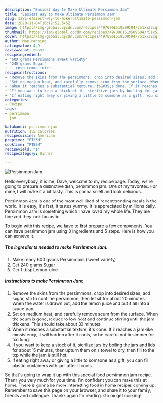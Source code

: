 ```yaml
---
description: "Easiest Way to Make Ultimate Persimmon Jam"
title: "Easiest Way to Make Ultimate Persimmon Jam"
slug: 1281-easiest-way-to-make-ultimate-persimmon-jam
date: 2020-11-04T16:42:52.545Z
image: https://img-global.cpcdn.com/recipes/4970961519509504/751x532cq70/persimmon-jam-recipe-main-photo.jpg
thumbnail: https://img-global.cpcdn.com/recipes/4970961519509504/751x532cq70/persimmon-jam-recipe-main-photo.jpg
cover: https://img-global.cpcdn.com/recipes/4970961519509504/751x532cq70/persimmon-jam-recipe-main-photo.jpg
author: Mae Manning
ratingvalue: 4.9
reviewcount: 29593
recipeingredient:
- "600 grams Persimmons sweet variety"
- "240 grams Sugar"
- "1 tbsp Lemon juice"
recipeinstructions:
- "Remove the skins from the persimmons, chop into desired sizes, add sugar, stir to coat the persimmon, then let sit for about 20 minutes. When the water is drawn out, add the lemon juice and put it all into a sauce pan."
- "Set on medium heat, and carefully remove scum from the surface. When the scum is gone, reduce to low heat and continue stirring until the jam thickens. This should take about 30 minutes."
- "When it reaches a substantial texture, it&#39;s done. If it reaches a jam-like consistency, it will harden after it cools, so be careful not to simmer for too long."
- "If you want to keep a stock of it, sterilize jars by boiling the jars and lids for about 15 minutes, then upturn them on a towel to dry, then fill to the top while the jam is still hot."
- "If eating right away or giving a little to someone as a gift, you can fill plastic containers with jam after it cools."
categories:
- Recipe
tags:
- persimmon
- jam

katakunci: persimmon jam 
nutrition: 155 calories
recipecuisine: American
preptime: "PT23M"
cooktime: "PT55M"
recipeyield: "1"
recipecategory: Dinner

---
```



![Persimmon Jam](https://img-global.cpcdn.com/recipes/4970961519509504/751x532cq70/persimmon-jam-recipe-main-photo.jpg)

Hello everybody, it is me, Dave, welcome to my recipe page. Today, we're going to prepare a distinctive dish, persimmon jam. One of my favorites. For mine, I will make it a bit tasty. This is gonna smell and look delicious.

Persimmon Jam is one of the most well liked of recent trending meals in the world. It is easy, it's fast, it tastes yummy. It is appreciated by millions daily. Persimmon Jam is something which I have loved my whole life. They are fine and they look fantastic.




To begin with this recipe, we have to first prepare a few components. You can have persimmon jam using 3 ingredients and 5 steps. Here is how you can achieve it.

<!--inarticleads1-->

##### The ingredients needed to make Persimmon Jam:

1. Make ready 600 grams Persimmons (sweet variety)
1. Get 240 grams Sugar
1. Get 1 tbsp Lemon juice




<!--inarticleads2-->

##### Instructions to make Persimmon Jam:

1. Remove the skins from the persimmons, chop into desired sizes, add sugar, stir to coat the persimmon, then let sit for about 20 minutes. When the water is drawn out, add the lemon juice and put it all into a sauce pan.
1. Set on medium heat, and carefully remove scum from the surface. When the scum is gone, reduce to low heat and continue stirring until the jam thickens. This should take about 30 minutes.
1. When it reaches a substantial texture, it&#39;s done. If it reaches a jam-like consistency, it will harden after it cools, so be careful not to simmer for too long.
1. If you want to keep a stock of it, sterilize jars by boiling the jars and lids for about 15 minutes, then upturn them on a towel to dry, then fill to the top while the jam is still hot.
1. If eating right away or giving a little to someone as a gift, you can fill plastic containers with jam after it cools.




So that's going to wrap it up with this special food persimmon jam recipe. Thank you very much for your time. I'm confident you can make this at home. There is gonna be more interesting food in home recipes coming up. Remember to save this page on your browser, and share it to your family, friends and colleague. Thanks again for reading. Go on get cooking!
